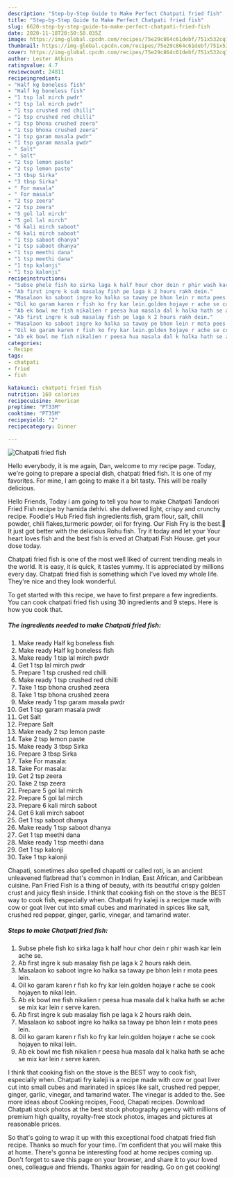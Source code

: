 ```yaml
---
description: "Step-by-Step Guide to Make Perfect Chatpati fried fish"
title: "Step-by-Step Guide to Make Perfect Chatpati fried fish"
slug: 6620-step-by-step-guide-to-make-perfect-chatpati-fried-fish
date: 2020-11-18T20:50:58.035Z
image: https://img-global.cpcdn.com/recipes/75e29c864c61debf/751x532cq70/chatpati-fried-fish-recipe-main-photo.jpg
thumbnail: https://img-global.cpcdn.com/recipes/75e29c864c61debf/751x532cq70/chatpati-fried-fish-recipe-main-photo.jpg
cover: https://img-global.cpcdn.com/recipes/75e29c864c61debf/751x532cq70/chatpati-fried-fish-recipe-main-photo.jpg
author: Lester Atkins
ratingvalue: 4.7
reviewcount: 24811
recipeingredient:
- "Half kg boneless fish"
- "Half kg boneless fish"
- "1 tsp lal mirch pwdr"
- "1 tsp lal mirch pwdr"
- "1 tsp crushed red chilli"
- "1 tsp crushed red chilli"
- "1 tsp bhona crushed zeera"
- "1 tsp bhona crushed zeera"
- "1 tsp garam masala pwdr"
- "1 tsp garam masala pwdr"
- " Salt"
- " Salt"
- "2 tsp lemon paste"
- "2 tsp lemon paste"
- "3 tbsp Sirka"
- "3 tbsp Sirka"
- " For masala"
- " For masala"
- "2 tsp zeera"
- "2 tsp zeera"
- "5 gol lal mirch"
- "5 gol lal mirch"
- "6 kali mirch saboot"
- "6 kali mirch saboot"
- "1 tsp saboot dhanya"
- "1 tsp saboot dhanya"
- "1 tsp meethi dana"
- "1 tsp meethi dana"
- "1 tsp kalonji"
- "1 tsp kalonji"
recipeinstructions:
- "Subse phele fish ko sirka laga k half hour chor dein r phir wash kar lein ache se."
- "Ab first ingre k sub masalay fish pe laga k 2 hours rakh dein."
- "Masalaon ko saboot ingre ko halka sa taway pe bhon lein r mota pees lein."
- "Oil ko garam karen r fish ko fry kar lein.golden hojaye r ache se cook hojayen to nikal lein."
- "Ab ek bowl me fish nikalien r peesa hua masala dal k halka hath se ache se mix kar lein r serve karen."
- "Ab first ingre k sub masalay fish pe laga k 2 hours rakh dein."
- "Masalaon ko saboot ingre ko halka sa taway pe bhon lein r mota pees lein."
- "Oil ko garam karen r fish ko fry kar lein.golden hojaye r ache se cook hojayen to nikal lein."
- "Ab ek bowl me fish nikalien r peesa hua masala dal k halka hath se ache se mix kar lein r serve karen."
categories:
- Recipe
tags:
- chatpati
- fried
- fish

katakunci: chatpati fried fish 
nutrition: 169 calories
recipecuisine: American
preptime: "PT33M"
cooktime: "PT35M"
recipeyield: "2"
recipecategory: Dinner

---
```



![Chatpati fried fish](https://img-global.cpcdn.com/recipes/75e29c864c61debf/751x532cq70/chatpati-fried-fish-recipe-main-photo.jpg)

Hello everybody, it is me again, Dan, welcome to my recipe page. Today, we're going to prepare a special dish, chatpati fried fish. It is one of my favorites. For mine, I am going to make it a bit tasty. This will be really delicious.

Hello Friends, Today i am going to tell you how to make Chatpati Tandoori Fried Fish recipe by hamida dehlvi. she delivered light, crispy and crunchy recipe. Foodie&#39;s Hub Fried fish ingredients:fish, gram flour, salt, chili powder, chili flakes,turmeric powder, oil for frying. Our Fish Fry is the best.🥰 It just got better with the delicious Rohu fish. Try it today and let your Your heart loves fish and the best fish is erved at Chatpati Fish House. get your dose today.

Chatpati fried fish is one of the most well liked of current trending meals in the world. It is easy, it is quick, it tastes yummy. It is appreciated by millions every day. Chatpati fried fish is something which I've loved my whole life. They're nice and they look wonderful.


To get started with this recipe, we have to first prepare a few ingredients. You can cook chatpati fried fish using 30 ingredients and 9 steps. Here is how you cook that.

<!--inarticleads1-->

##### The ingredients needed to make Chatpati fried fish:

1. Make ready Half kg boneless fish
1. Make ready Half kg boneless fish
1. Make ready 1 tsp lal mirch pwdr
1. Get 1 tsp lal mirch pwdr
1. Prepare 1 tsp crushed red chilli
1. Make ready 1 tsp crushed red chilli
1. Take 1 tsp bhona crushed zeera
1. Take 1 tsp bhona crushed zeera
1. Make ready 1 tsp garam masala pwdr
1. Get 1 tsp garam masala pwdr
1. Get  Salt
1. Prepare  Salt
1. Make ready 2 tsp lemon paste
1. Take 2 tsp lemon paste
1. Make ready 3 tbsp Sirka
1. Prepare 3 tbsp Sirka
1. Take  For masala:
1. Take  For masala:
1. Get 2 tsp zeera
1. Take 2 tsp zeera
1. Prepare 5 gol lal mirch
1. Prepare 5 gol lal mirch
1. Prepare 6 kali mirch saboot
1. Get 6 kali mirch saboot
1. Get 1 tsp saboot dhanya
1. Make ready 1 tsp saboot dhanya
1. Get 1 tsp meethi dana
1. Make ready 1 tsp meethi dana
1. Get 1 tsp kalonji
1. Take 1 tsp kalonji


Chapati, sometimes also spelled chapatti or called roti, is an ancient unleavened flatbread that&#39;s common in Indian, East African, and Caribbean cuisine. Pan Fried Fish is a thing of beauty, with its beautiful crispy golden crust and juicy flesh inside. I think that cooking fish on the stove is the BEST way to cook fish, especially when. Chatpati fry kaleji is a recipe made with cow or goat liver cut into small cubes and marinated in spices like salt, crushed red pepper, ginger, garlic, vinegar, and tamarind water. 

<!--inarticleads2-->

##### Steps to make Chatpati fried fish:

1. Subse phele fish ko sirka laga k half hour chor dein r phir wash kar lein ache se.
1. Ab first ingre k sub masalay fish pe laga k 2 hours rakh dein.
1. Masalaon ko saboot ingre ko halka sa taway pe bhon lein r mota pees lein.
1. Oil ko garam karen r fish ko fry kar lein.golden hojaye r ache se cook hojayen to nikal lein.
1. Ab ek bowl me fish nikalien r peesa hua masala dal k halka hath se ache se mix kar lein r serve karen.
1. Ab first ingre k sub masalay fish pe laga k 2 hours rakh dein.
1. Masalaon ko saboot ingre ko halka sa taway pe bhon lein r mota pees lein.
1. Oil ko garam karen r fish ko fry kar lein.golden hojaye r ache se cook hojayen to nikal lein.
1. Ab ek bowl me fish nikalien r peesa hua masala dal k halka hath se ache se mix kar lein r serve karen.


I think that cooking fish on the stove is the BEST way to cook fish, especially when. Chatpati fry kaleji is a recipe made with cow or goat liver cut into small cubes and marinated in spices like salt, crushed red pepper, ginger, garlic, vinegar, and tamarind water. The vinegar is added to the. See more ideas about Cooking recipes, Food, Chapati recipes. Download Chatpati stock photos at the best stock photography agency with millions of premium high quality, royalty-free stock photos, images and pictures at reasonable prices. 

So that's going to wrap it up with this exceptional food chatpati fried fish recipe. Thanks so much for your time. I'm confident that you will make this at home. There's gonna be interesting food at home recipes coming up. Don't forget to save this page on your browser, and share it to your loved ones, colleague and friends. Thanks again for reading. Go on get cooking!

